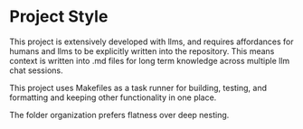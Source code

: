 # Project Style

This project is extensively developed with llms, and requires affordances for humans and llms to be explicitly written into the repository. This means context is written into .md files for long term knowledge across multiple llm chat sessions.

This project uses Makefiles as a task runner for building, testing, and formatting and keeping other functionality in one place.

The folder organization prefers flatness over deep nesting. 
